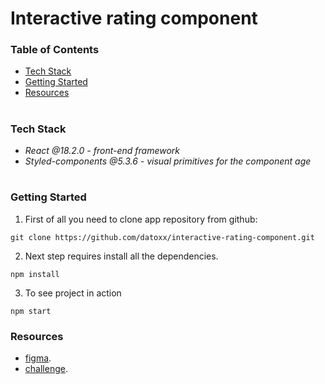 
# Interactive rating component

### Table of Contents
* [Tech Stack](#Tech-Stack)
* [Getting Started](#Getting-Started)
* [Resources](#Resources)

#
### Tech Stack

*  *React @18.2.0 - front-end framework*
* *Styled-components @5.3.6 - visual primitives for the component age*

#
### Getting Started
1. First of all you need to clone app repository from github:
```
git clone https://github.com/datoxx/interactive-rating-component.git
```
2. Next step requires install all the dependencies.

```
npm install
```
3. To see project in action 

```
npm start
```
### Resources
* [figma](https://www.figma.com/file/pip2wf8oeQFlyZfsxqNvhW/interactive-rating-component?node-id=0%3A1468).
* [challenge](https://www.frontendmentor.io/challenges/interactive-rating-component-koxpeBUmI).